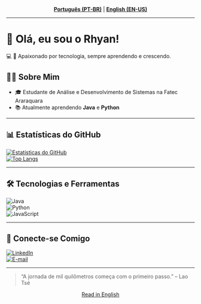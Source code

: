 <p align="center">
  <a href="#pt-br"><b>Português (PT-BR)</b></a> |
  <a href="README_Eng.md"><b>English (EN-US)</b></a>
</p>

---

<a name="pt-br"></a>
# 👋 Olá, eu sou o Rhyan!

💻 🚀 Apaixonado por tecnologia, sempre aprendendo e crescendo.

## 🧑‍💻 Sobre Mim

- 🎓 Estudante de Análise e Desenvolvimento de Sistemas na Fatec Araraquara  
- 📚 Atualmente aprendendo **Java** e **Python**  

---

## 📊 Estatísticas do GitHub

[![Estatísticas do GitHub](https://github-readme-stats.vercel.app/api?username=Rhyan121121&show_icons=true&theme=dracula)](https://github.com/Rhyan121121)  
[![Top Langs](https://github-readme-stats.vercel.app/api/top-langs/?username=Rhyan121121&layout=compact&theme=dracula)](https://github.com/Rhyan121121)

---

## 🛠️ Tecnologias e Ferramentas

![Java](https://img.shields.io/badge/Java-007396?style=for-the-badge&logo=java&logoColor=white)  
![Python](https://img.shields.io/badge/Python-3670A0?style=for-the-badge&logo=python&logoColor=ffdd54)  
![JavaScript](https://img.shields.io/badge/JavaScript-F7DF1E?style=for-the-badge&logo=javascript&logoColor=black)  

---

## 🔗 Conecte-se Comigo

[![LinkedIn](https://img.shields.io/badge/LinkedIn-0077B5?style=for-the-badge&logo=linkedin&logoColor=white)](https://linkedin.com/in/rhyan-dos-anjos-andrade/)  
[![E-mail](https://img.shields.io/badge/Gmail-D14836?style=for-the-badge&logo=gmail&logoColor=white)](mailto:rhyanaa1211@gmail.com)

---

> “A jornada de mil quilômetros começa com o primeiro passo.” – Lao Tsé

<p align="center">
  <a href="README_Eng.md">Read in English</a>
</p>
